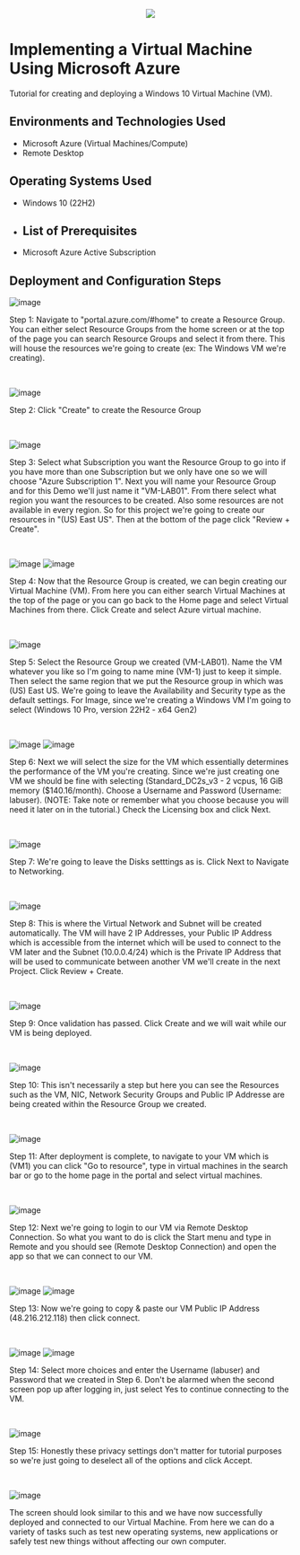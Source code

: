 <p align="center">
<img src="https://i.imgur.com/G9fOPue.png"/>
</p>


<h1>Implementing a Virtual Machine Using Microsoft Azure</h1>
Tutorial for creating and deploying a Windows 10 Virtual Machine (VM).<br />


<h2>Environments and Technologies Used</h2>

- Microsoft Azure (Virtual Machines/Compute)
- Remote Desktop

<h2>Operating Systems Used </h2>

- Windows 10 (22H2)

- <h2>List of Prerequisites</h2>

- Microsoft Azure Active Subscription


<h2>Deployment and Configuration Steps</h2>

![image](https://github.com/marcusjonesIT/configure-vm/assets/174873189/bfbfca8f-f77c-4204-8060-118a504a16a8)
<p>
Step 1: Navigate to "portal.azure.com/#home" to create a Resource Group. You can either select Resource Groups from the home screen or at the top of the page you can search Resource Groups and select it from there. This will house the resources we're going to create (ex: The Windows VM we're creating).
</p>
<br />

![image](https://github.com/marcusjonesIT/configure-vm/assets/174873189/38f4bb16-d3f8-4ce0-8325-66635733413f)
<p>
Step 2: Click "Create" to create the Resource Group
</p>
<br />

![image](https://github.com/marcusjonesIT/configure-vm/assets/174873189/0cea2614-59db-4382-bd5f-e47c49f1c6fc)
<p>
Step 3: Select what Subscription you want the Resource Group to go into if you have more than one Subscription but we only have one so we will choose "Azure Subscription 1". Next you will name your Resource Group and for this Demo we'll just name it "VM-LAB01". From there select what region you want the resources to be created. Also some resources are not available in every region. So for this project we're going to create our resources in "(US) East US". Then at the bottom of the page click "Review + Create".
</p>
<br />

![image](https://github.com/marcusjonesIT/configure-vm/assets/174873189/4f50c343-7043-46a2-a5c9-edf7333846c0)
![image](https://github.com/marcusjonesIT/configure-vm/assets/174873189/3c5cfd62-2f18-4593-b4e9-58923b204ec5)
<p>
Step 4: Now that the Resource Group is created, we can begin creating our Virtual Machine (VM). From here you can either search Virtual Machines at the top of the page or you can go back to the Home page and select Virtual Machines from there. Click Create and select Azure virtual machine.  
</p>
<br />

![image](https://github.com/marcusjonesIT/configure-vm/assets/174873189/90d0e4ff-c036-47d6-93a5-1c127af29ba7)
<p>
Step 5: Select the Resource Group we created (VM-LAB01). Name the VM whatever you like so I'm going to name mine (VM-1) just to keep it simple. Then select the same region that we put the Resource group in which was (US) East US. We're going to leave the Availability and Security type as the default settings.  For Image, since we're creating a Windows VM I'm going to select (Windows 10 Pro, version 22H2 - x64 Gen2)
</P>
<br />

![image](https://github.com/marcusjonesIT/configure-vm/assets/174873189/7f31a00a-0785-4e90-9dbe-fba93798ceb9)
![image](https://github.com/marcusjonesIT/configure-vm/assets/174873189/fe20dab8-b568-4acc-ac97-dd6f1aafc5a4)
<p>
Step 6: Next we will select the size for the VM which essentially determines the performance of the VM you're creating. Since we're just creating one VM we should be fine with selecting (Standard_DC2s_v3 - 2 vcpus, 16 GiB memory ($140.16/month). Choose a Username and Password (Username: labuser). (NOTE: Take note or remember what you choose because you will need it later on in the tutorial.) Check the Licensing box and click Next.  
</p>
<br />

![image](https://github.com/marcusjonesIT/configure-vm/assets/174873189/9123dd49-2f01-47ee-9275-c27ed1a7e621)
<p>
Step 7: We're going to leave the Disks setttings as is. Click Next to Navigate to Networking.   
</p>
<br />

![image](https://github.com/marcusjonesIT/configure-vm/assets/174873189/1d1cfac9-82cf-4713-adb5-2054f3ee25ec)
<p>
Step 8: This is where the Virtual Network and Subnet will be created automatically. The VM will have 2 IP Addresses, your Public IP Address which is accessible from the internet which will be used to connect to the VM later and the Subnet (10.0.0.4/24) which is the Private IP Address that will be used to communicate between another VM we'll create in the next Project. Click Review + Create. 
</p>
<br />

![image](https://github.com/marcusjonesIT/configure-vm/assets/174873189/ec448d2a-decf-4f03-95e9-54bb9b2c3012)
<p>
Step 9: Once validation has passed. Click Create and we will wait while our VM is being deployed.    
</p>
<br />

![image](https://github.com/marcusjonesIT/configure-vm/assets/174873189/8a53fb07-e842-45eb-a5de-65f092a0c020)
<p>
Step 10: This isn't necessarily a step but here you can see the Resources such as the VM, NIC, Network Security Groups and Public IP Addresse are being created within the Resource Group we created.  
</p>
<br />

![image](https://github.com/marcusjonesIT/configure-vm/assets/174873189/9f07e785-bf27-46bc-9e24-f581c66af3ab)
<p>
Step 11: After deployment is complete, to navigate to your VM which is (VM1) you can click "Go to resource", type in virtual machines in the search bar or go to the home page in the portal and select virtual machines. 
</p>
<br />

![image](https://github.com/marcusjonesIT/configure-vm/assets/174873189/8da439ad-a614-4406-a95c-ceea769fc784)
<p>
Step 12: Next we're going to login to our VM via Remote Desktop Connection. So what you want to do is click the Start menu and type in Remote and you should see (Remote Desktop Connection) and open the app so that we can connect to our VM. 
</p>
<br />

![image](https://github.com/marcusjonesIT/configure-vm/assets/174873189/720509e5-0d00-48a2-b170-85af5760ba76)
![image](https://github.com/marcusjonesIT/configure-vm/assets/174873189/35651cc0-b5ec-41d8-b91d-348275055528)
<p>
Step 13: Now we're going to copy & paste our VM Public IP Address (48.216.212.118) then click connect.   
</p>
<br />

![image](https://github.com/marcusjonesIT/configure-vm/assets/174873189/d4649056-d2dc-4d7f-aceb-1bbbc30c4ca9)
![image](https://github.com/marcusjonesIT/configure-vm/assets/174873189/cb6b9725-8207-42bf-8597-13ff134409d4)
<p>
Step 14: Select more choices and enter the Username (labuser) and Password that we created in Step 6.  Don't be alarmed when the second screen pop up after logging in, just select Yes to continue connecting to the VM. 
</p>
<br />

![image](https://github.com/marcusjonesIT/configure-vm/assets/174873189/a370c6b7-6380-4534-984f-43eb133a649a)
<p>
Step 15: Honestly these privacy settings don't matter for tutorial purposes so we're just going to deselect all of the options and click Accept. 
</p>
<br /> 

![image](https://github.com/marcusjonesIT/configure-vm/assets/174873189/5c82539c-20d9-48d8-8578-6695b1b46e57)
<p>
The screen should look similar to this and we have now successfully deployed and connected to our Virtual Machine. From here we can do a variety of tasks such as test new operating systems, new applications or safely test new things without affecting our own computer. 
</p>
<br />
 























